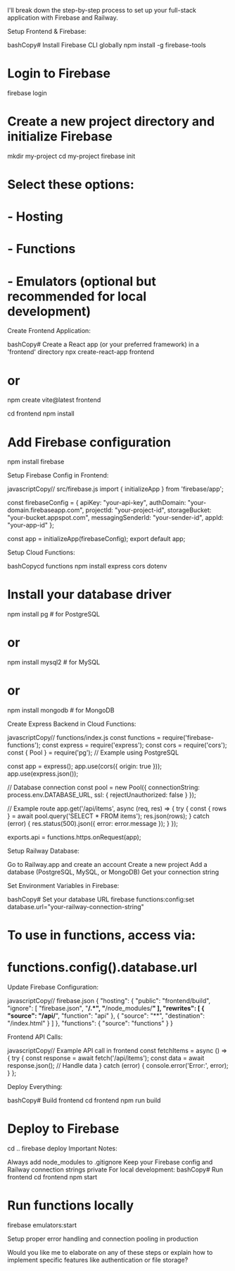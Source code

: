 I'll break down the step-by-step process to set up your full-stack application with Firebase and Railway.

Setup Frontend & Firebase:

bashCopy# Install Firebase CLI globally
npm install -g firebase-tools

# Login to Firebase
firebase login

# Create a new project directory and initialize Firebase
mkdir my-project
cd my-project
firebase init

# Select these options:
# - Hosting
# - Functions
# - Emulators (optional but recommended for local development)

Create Frontend Application:

bashCopy# Create a React app (or your preferred framework) in a 'frontend' directory
npx create-react-app frontend
# or
npm create vite@latest frontend

cd frontend
npm install

# Add Firebase configuration
npm install firebase

Setup Firebase Config in Frontend:

javascriptCopy// src/firebase.js
import { initializeApp } from 'firebase/app';

const firebaseConfig = {
  apiKey: "your-api-key",
  authDomain: "your-domain.firebaseapp.com",
  projectId: "your-project-id",
  storageBucket: "your-bucket.appspot.com",
  messagingSenderId: "your-sender-id",
  appId: "your-app-id"
};

const app = initializeApp(firebaseConfig);
export default app;

Setup Cloud Functions:

bashCopycd functions
npm install express cors dotenv

# Install your database driver
npm install pg  # for PostgreSQL
# or
npm install mysql2  # for MySQL
# or
npm install mongodb  # for MongoDB

Create Express Backend in Cloud Functions:

javascriptCopy// functions/index.js
const functions = require('firebase-functions');
const express = require('express');
const cors = require('cors');
const { Pool } = require('pg'); // Example using PostgreSQL

const app = express();
app.use(cors({ origin: true }));
app.use(express.json());

// Database connection
const pool = new Pool({
  connectionString: process.env.DATABASE_URL,
  ssl: {
    rejectUnauthorized: false
  }
});

// Example route
app.get('/api/items', async (req, res) => {
  try {
    const { rows } = await pool.query('SELECT * FROM items');
    res.json(rows);
  } catch (error) {
    res.status(500).json({ error: error.message });
  }
});

exports.api = functions.https.onRequest(app);

Setup Railway Database:


Go to Railway.app and create an account
Create a new project
Add a database (PostgreSQL, MySQL, or MongoDB)
Get your connection string


Set Environment Variables in Firebase:

bashCopy# Set your database URL
firebase functions:config:set database.url="your-railway-connection-string"

# To use in functions, access via:
# functions.config().database.url

Update Firebase Configuration:

javascriptCopy// firebase.json
{
  "hosting": {
    "public": "frontend/build",
    "ignore": [
      "firebase.json",
      "**/.*",
      "**/node_modules/**"
    ],
    "rewrites": [
      {
        "source": "/api/**",
        "function": "api"
      },
      {
        "source": "**",
        "destination": "/index.html"
      }
    ]
  },
  "functions": {
    "source": "functions"
  }
}

Frontend API Calls:

javascriptCopy// Example API call in frontend
const fetchItems = async () => {
  try {
    const response = await fetch('/api/items');
    const data = await response.json();
    // Handle data
  } catch (error) {
    console.error('Error:', error);
  }
};

Deploy Everything:

bashCopy# Build frontend
cd frontend
npm run build

# Deploy to Firebase
cd ..
firebase deploy
Important Notes:

Always add node_modules to .gitignore
Keep your Firebase config and Railway connection strings private
For local development:
bashCopy# Run frontend
cd frontend
npm start

# Run functions locally
firebase emulators:start

Setup proper error handling and connection pooling in production

Would you like me to elaborate on any of these steps or explain how to implement specific features like authentication or file storage?